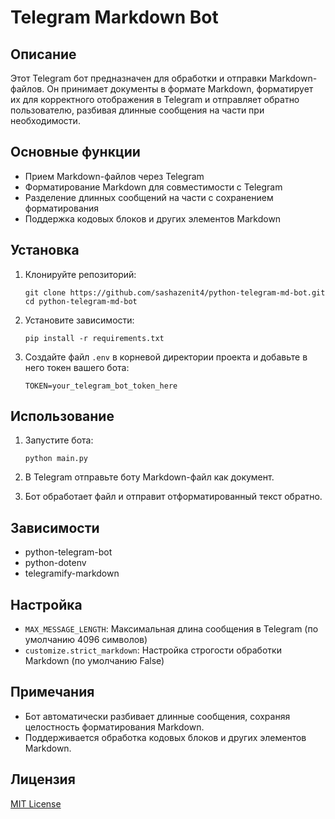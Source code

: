 # Telegram Markdown Bot

## Описание

Этот Telegram бот предназначен для обработки и отправки Markdown-файлов. Он принимает документы в формате Markdown, форматирует их для корректного отображения в Telegram и отправляет обратно пользователю, разбивая длинные сообщения на части при необходимости.

## Основные функции

- Прием Markdown-файлов через Telegram
- Форматирование Markdown для совместимости с Telegram
- Разделение длинных сообщений на части с сохранением форматирования
- Поддержка кодовых блоков и других элементов Markdown

## Установка

1. Клонируйте репозиторий:
   ```
   git clone https://github.com/sashazenit4/python-telegram-md-bot.git
   cd python-telegram-md-bot
   ```

2. Установите зависимости:
   ```
   pip install -r requirements.txt
   ```

3. Создайте файл `.env` в корневой директории проекта и добавьте в него токен вашего бота:
   ```
   TOKEN=your_telegram_bot_token_here
   ```

## Использование

1. Запустите бота:
   ```
   python main.py
   ```

2. В Telegram отправьте боту Markdown-файл как документ.

3. Бот обработает файл и отправит отформатированный текст обратно.

## Зависимости

- python-telegram-bot
- python-dotenv
- telegramify-markdown

## Настройка

- `MAX_MESSAGE_LENGTH`: Максимальная длина сообщения в Telegram (по умолчанию 4096 символов)
- `customize.strict_markdown`: Настройка строгости обработки Markdown (по умолчанию False)

## Примечания

- Бот автоматически разбивает длинные сообщения, сохраняя целостность форматирования Markdown.
- Поддерживается обработка кодовых блоков и других элементов Markdown.

## Лицензия

[MIT License](license.md)
